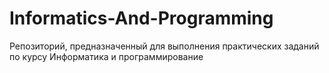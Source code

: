 # Informatics-And-Programming
Репозиторий, предназначенный для выполнения практических заданий по курсу Информатика и программирование
